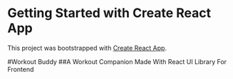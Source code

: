 # Getting Started with Create React App

This project was bootstrapped with [Create React App](https://github.com/facebook/create-react-app).

#Workout Buddy 
##A Workout Companion Made With React UI Library For Frontend

